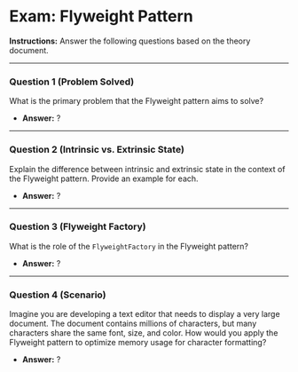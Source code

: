 
# Exam: Flyweight Pattern

**Instructions:** Answer the following questions based on the theory document.

---

### Question 1 (Problem Solved)

What is the primary problem that the Flyweight pattern aims to solve?

- **Answer:** ?

---

### Question 2 (Intrinsic vs. Extrinsic State)

Explain the difference between intrinsic and extrinsic state in the context of the Flyweight pattern. Provide an example for each.

- **Answer:** ?

---

### Question 3 (Flyweight Factory)

What is the role of the `FlyweightFactory` in the Flyweight pattern?

- **Answer:** ?

---

### Question 4 (Scenario)

Imagine you are developing a text editor that needs to display a very large document. The document contains millions of characters, but many characters share the same font, size, and color. How would you apply the Flyweight pattern to optimize memory usage for character formatting?

- **Answer:** ?

